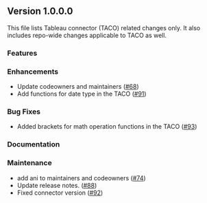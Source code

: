 ## Version 1.0.0.0

This file lists Tableau connector (TACO) related changes only. It also includes repo-wide changes applicable to TACO as well.

### Features

### Enhancements
* Update codeowners and maintainers ([#68](https://github.com/opensearch-project/sql-jdbc/pull/68))
* Add functions for date type in the TACO ([#91](https://github.com/opensearch-project/sql-jdbc/pull/91))

### Bug Fixes
* Added brackets for math operation functions in the TACO ([#93](https://github.com/opensearch-project/sql-jdbc/pull/93))

### Documentation

### Maintenance
* add ani to maintainers and codeowners ([#74](https://github.com/opensearch-project/sql-jdbc/pull/74))
* Update release notes. ([#88](https://github.com/opensearch-project/sql-jdbc/pull/88))
* Fixed connector version ([#92](https://github.com/opensearch-project/sql-jdbc/pull/92))
